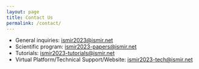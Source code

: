 ```yaml
---
layout: page
title: Contact Us
permalink: /contact/
---
```


* General inquiries: [ismir2023@ismir.net](mailto:ismir2023@ismir.net)
* Scientific program: [ismir2023-papers@ismir.net](mailto:ismir2023-papers@ismir.net)
* Tutorials: [ismir2023-tutorials@ismir.net](mailto:ismir2023-tutorials@ismir.net)
* Virtual Platform/Technical Support/Website: [ismir2023-tech@ismir.net](mailto:ismir2023-tech@ismir.net)


<!-- {% include form.html %}

{% include modal.html %}

-->
